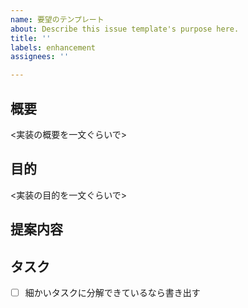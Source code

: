 ```yaml
---
name: 要望のテンプレート
about: Describe this issue template's purpose here.
title: ''
labels: enhancement
assignees: ''

---
```


## 概要
<実装の概要を一文ぐらいで>

## 目的
<実装の目的を一文ぐらいで>

## 提案内容

## タスク
- [ ] 細かいタスクに分解できているなら書き出す
